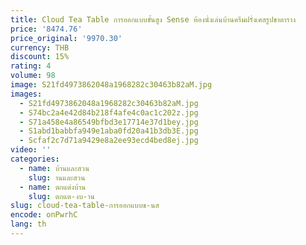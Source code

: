 ```yaml
---
title: Cloud Tea Table การออกแบบขั้นสูง Sense ห้องนั่งเล่นบ้านครีมฝรั่งเศสรูปชาตาราง
price: '8474.76'
price_original: '9970.30'
currency: THB
discount: 15%
rating: 4
volume: 98
image: S21fd4973862048a1968282c30463b82aM.jpg
images:
  - S21fd4973862048a1968282c30463b82aM.jpg
  - S74bc2a4e42d84b218f4afe4c0ac1c202z.jpg
  - S71a458e4a86549bfbd3e17714e37d1bey.jpg
  - S1abd1babbfa949e1aba0fd20a41b3db3E.jpg
  - Scfaf2c7d71a9429e8a2ee93ecd4bed8ej.jpg
video: ''
categories:
  - name: บ้านและสวน
    slug: านและสวน
  - name: ตกแต่งบ้าน
    slug: ตกแต-งบ-าน
slug: cloud-tea-table-การออกแบบข-นส
encode: onPwrhC
lang: th
---
```

  